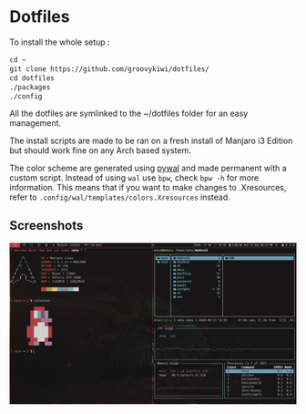 # Dotfiles

To install the whole setup :

```
cd ~
git clone https://github.com/groovykiwi/dotfiles/
cd dotfiles
./packages
./config

```

All the dotfiles are symlinked to the ~/dotfiles folder for an easy management.

The install scripts are made to be ran on a fresh install of Manjaro i3 Edition but should work fine on any Arch based system.

The color scheme are generated using [pywal](https://github.com/dylanaraps/pywal) and made permanent with a custom script. Instead of using `wal` use `bpw`, check `bpw -h` for more information.
This means that if you want to make changes to .Xresources, refer to `.config/wal/templates/colors.Xresources` instead.

## Screenshots

![Picture](https://github.com/groovykiwi/dotfiles/blob/master/git-stuff/ss1.png)
